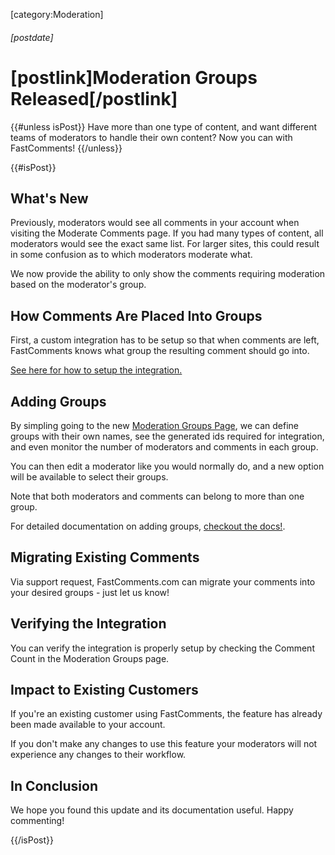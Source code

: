 [category:Moderation]

###### [postdate]
# [postlink]Moderation Groups Released[/postlink]

{{#unless isPost}}
Have more than one type of content, and want different teams of moderators to handle their own content? Now you can with FastComments!
{{/unless}}

{{#isPost}}

## What's New

Previously, moderators would see all comments in your account when visiting the Moderate Comments page. If you had many types of content, all moderators
would see the exact same list. For larger sites, this could result in some confusion as to which moderators moderate what.

We now provide the ability to only show the comments requiring moderation based on the moderator's group.

## How Comments Are Placed Into Groups

First, a custom integration has to be setup so that when comments are left, FastComments knows what group the resulting comment should go into.

[See here for how to setup the integration.](https://docs.fastcomments.com/guide-customizations-and-configuration.html#moderation-group-ids)

## Adding Groups

By simpling going to the new [Moderation Groups Page](https://fastcomments.com/auth/my-account/moderate-comments/moderation-groups), we can define groups with their own names, see the generated ids required for integration, and even
monitor the number of moderators and comments in each group.

You can then edit a moderator like you would normally do, and a new option will be available to select their groups.

Note that both moderators and comments can belong to more than one group.

For detailed documentation on adding groups, [checkout the docs!](https://docs.fastcomments.com/guide-moderation.html#moderation-groups).

## Migrating Existing Comments

Via support request, FastComments.com can migrate your comments into your desired groups - just let us know!

## Verifying the Integration

You can verify the integration is properly setup by checking the Comment Count in the Moderation Groups page.

## Impact to Existing Customers

If you're an existing customer using FastComments, the feature has already been made available to your account.

If you don't make any changes to use this feature your moderators will not experience any changes to their workflow.

## In Conclusion

We hope you found this update and its documentation useful. Happy commenting!

{{/isPost}}

